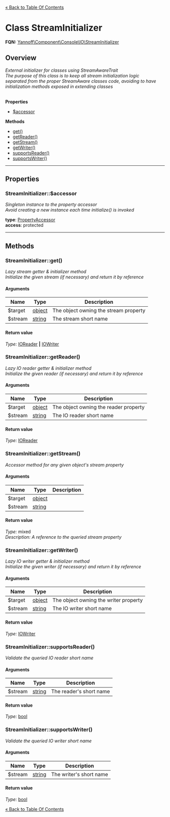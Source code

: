 [&laquo; Back to Table Of Contents](/doc/api/index.md)

# Class StreamInitializer

**FQN:** [Yannoff\Component\Console\IO\StreamInitializer][self]
<br/>



## Overview

_External initializer for classes using StreamAwareTrait<br/>The purpose of this class is to keep all stream initialization logic<br/>separated from the proper StreamAware classes code, avoiding to have<br/>initialization methods exposed in extending classes_
<br/><br/>

**Properties**

- [$accessor](#accessor)

**Methods**

- [get()](#get)
- [getReader()](#getReader)
- [getStream()](#getStream)
- [getWriter()](#getWriter)
- [supportsReader()](#supportsReader)
- [supportsWriter()](#supportsWriter)

---

## Properties


### <a name="accessor">StreamInitializer::$accessor</a>


_Singleton instance to the property accessor<br/>Avoid creating a new instance each time initialize() is invoked_

**type**: [PropertyAccessor](/doc/api/IO/PropertyAccessor.md)<br/>
**access**: protected<br/>


---

## Methods


### <a name="get">StreamInitializer::get()</a>
_Lazy stream getter & initializer method<br/>Initialize the given stream (if necessary) and return it by reference_

#### Arguments

Name|Type|Description
----|----|-----------
$target|[object](https://www.php.net/manual/language.types.object.php)|The object owning the stream property
$stream|[string](https://www.php.net/manual/language.types.string.php)|The stream short name

#### Return value

_Type:_ [IOReader](/doc/api/IO/Stream/IOReader.md) **&#124;** [IOWriter](/doc/api/IO/Stream/IOWriter.md)


### <a name="getReader">StreamInitializer::getReader()</a>
_Lazy IO reader getter & initializer method<br/>Initialize the given reader (if necessary) and return it by reference_

#### Arguments

Name|Type|Description
----|----|-----------
$target|[object](https://www.php.net/manual/language.types.object.php)|The object owning the reader property
$stream|[string](https://www.php.net/manual/language.types.string.php)|The IO reader short name

#### Return value

_Type:_ [IOReader](/doc/api/IO/Stream/IOReader.md)


### <a name="getStream">StreamInitializer::getStream()</a>
_Accessor method for any given object's stream property_

#### Arguments

Name|Type|Description
----|----|-----------
$target|[object](https://www.php.net/manual/language.types.object.php)|
$stream|[string](https://www.php.net/manual/language.types.string.php)|

#### Return value

_Type:_ mixed<br />_Description: A reference to the queried stream property_


### <a name="getWriter">StreamInitializer::getWriter()</a>
_Lazy IO writer getter & initializer method<br/>Initialize the given writer (if necessary) and return it by reference_

#### Arguments

Name|Type|Description
----|----|-----------
$target|[object](https://www.php.net/manual/language.types.object.php)|The object owning the writer property
$stream|[string](https://www.php.net/manual/language.types.string.php)|The IO writer short name

#### Return value

_Type:_ [IOWriter](/doc/api/IO/Stream/IOWriter.md)


### <a name="supportsReader">StreamInitializer::supportsReader()</a>
_Validate the queried IO reader short name_

#### Arguments

Name|Type|Description
----|----|-----------
$stream|[string](https://www.php.net/manual/language.types.string.php)|The reader's short name

#### Return value

_Type:_ [bool](https://www.php.net/manual/language.types.bool.php)


### <a name="supportsWriter">StreamInitializer::supportsWriter()</a>
_Validate the queried IO writer short name_

#### Arguments

Name|Type|Description
----|----|-----------
$stream|[string](https://www.php.net/manual/language.types.string.php)|The writer's short name

#### Return value

_Type:_ [bool](https://www.php.net/manual/language.types.bool.php)



[self]: StreamInitializer.md

[&laquo; Back to Table Of Contents](/doc/api/index.md)

